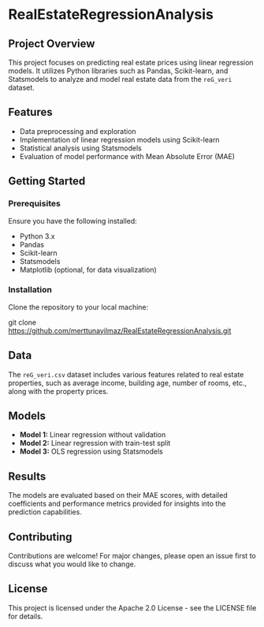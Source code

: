 # RealEstateRegressionAnalysis

## Project Overview
This project focuses on predicting real estate prices using linear regression models. It utilizes Python libraries such as Pandas, Scikit-learn, and Statsmodels to analyze and model real estate data from the `reG_veri` dataset.

## Features
- Data preprocessing and exploration
- Implementation of linear regression models using Scikit-learn
- Statistical analysis using Statsmodels
- Evaluation of model performance with Mean Absolute Error (MAE)

## Getting Started

### Prerequisites
Ensure you have the following installed:
- Python 3.x
- Pandas
- Scikit-learn
- Statsmodels
- Matplotlib (optional, for data visualization)

### Installation
Clone the repository to your local machine:

git clone https://github.com/merttunayilmaz/RealEstateRegressionAnalysis.git


## Data
The `reG_veri.csv` dataset includes various features related to real estate properties, such as average income, building age, number of rooms, etc., along with the property prices.

## Models
- **Model 1:** Linear regression without validation
- **Model 2:** Linear regression with train-test split
- **Model 3:** OLS regression using Statsmodels

## Results
The models are evaluated based on their MAE scores, with detailed coefficients and performance metrics provided for insights into the prediction capabilities.

## Contributing
Contributions are welcome! For major changes, please open an issue first to discuss what you would like to change.

## License
This project is licensed under the Apache 2.0 License - see the LICENSE file for details.



